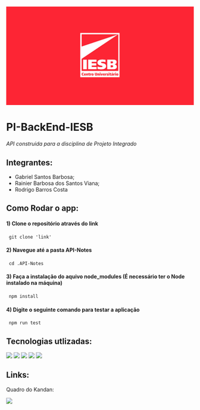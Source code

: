 ![image](https://github.com/gabrielsb18/Projeto-de-Interface-IESB/blob/master/IESB_banner.jpg)

# PI-BackEnd-IESB

*API construida para a disciplina de Projeto Integrado*

## Integrantes:

* Gabriel Santos Barbosa;
* Rainier Barbosa dos Santos Viana;
* Rodrigo Barros Costa


## Como Rodar o app:

<div>
 
  #### 1) Clone o repositório através do link
  
     git clone 'link'
    
  #### 2) Navegue até a pasta API-Notes
  
     cd .API-Notes
    
 #### 3) Faça a instalação do aquivo node_modules (É necessário ter o Node instalado na máquina)

     npm install
     
 #### 4) Digite o seguinte comando para testar a aplicação

     npm run test
     
</div>

## Tecnologias utlizadas:

<div>
 <img src=	"https://img.shields.io/badge/JavaScript-F7DF1E.svg?style=for-the-badge&logo=JavaScript&logoColor=black">
 <img src=	"https://img.shields.io/badge/Node.js-43853D?style=for-the-badge&logo=node.js&logoColor=white">
 <img src=	"https://img.shields.io/badge/Express.js-404D59?style=for-the-badge">
 <img src=	"https://img.shields.io/badge/Jest-323330?style=for-the-badge&logo=Jest&logoColor=white">
 <img src=	"https://img.shields.io/badge/MongoDB-%234ea94b.svg?style=for-the-badge&logo=mongodb&logoColor=white">
</div>


## Links:
<div>
 <p>Quadro do Kandan:</p>
  <a href="https://github.com/users/gabrielsb18/projects/4"><img src="https://img.shields.io/badge/GitHub-100000?style=for-the-badge&logo=github&logoColor=white"></a>
<div>
